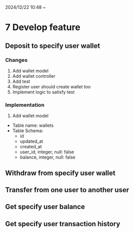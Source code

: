 2024/12/22 10:48 ~ 
# 7 Develop feature

## Deposit to specify user wallet

### Changes
1. Add wallet model
2. Add wallet controller
3. Add test
4. Register user should create wallet too
5. Implement logic to satisfy test

### Implementation
1. Add wallet model
  - Table name: wallets
  - Table Schema:
    - id
    - updated_at
    - created_at
    - user_id, integer, null: false
    - balance, integer, null: false

## Withdraw from specify user wallet

## Transfer from one user to another user

## Get specify user balance

## Get specify user transaction history
